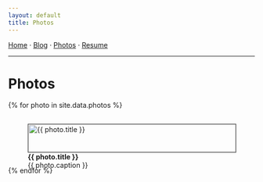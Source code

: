 ```yaml
---
layout: default
title: Photos
---
```


<nav>
  <a href="{{ '/' | relative_url }}">Home</a> ·
  <a href="{{ '/blog/' | relative_url }}">Blog</a> ·
  <a href="{{ '/gallery/' | relative_url }}">Photos</a> ·
  <a href="{{ '/resume/' | relative_url }}">Resume</a>
  <hr />
</nav>

# Photos

<div style="display:grid;grid-template-columns:repeat(auto-fill,minmax(260px,1fr));gap:16px;">
{% for photo in site.data.photos %}
  <figure>
    <img src="{{ photo.url }}" alt="{{ photo.title }}" style="width:100%;height:auto;border:1px solid #444;"/>
    <figcaption><strong>{{ photo.title }}</strong><br/>{{ photo.caption }}</figcaption>
  </figure>
{% endfor %}
</div>
